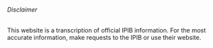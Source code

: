 ###### Disclaimer

This website is a transcription of official IPIB information. For the most accurate information, make requests to the IPIB or use their website.

